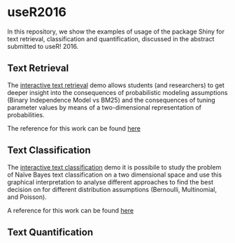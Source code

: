# useR2016
In this repository, we show the examples of usage of the package Shiny for text retrieval, classification and quantification, discussed in the abstract submitted to useR! 2016.

## Text Retrieval
The [interactive text retrieval](https://gmdn.shinyapps.io/shinyRF04/) demo allows students (and researchers) to get deeper insight into the consequences of probabilistic modeling assumptions (Binary Independence Model vs BM25) and the consequences of tuning parameter values by means of a two-dimensional representation of probabilities.

The reference for this work can be found [here](http://dx.doi.org/10.1145/2766462.2767867)

## Text Classification
The [interactive text classification](https://gmdn.shinyapps.io/shinyK/) demo it is possibile to study the problem of Naïve Bayes text classification on a two dimensional space and use this graphical interpretation to analyse different approaches to find the best decision on for different distribution assumptions (Bernoulli, Multinomial, and Poisson).

A reference for this work can be found [here](http://dx.doi.org/10.1016/j.ipm.2014.04.008)

## Text Quantification
